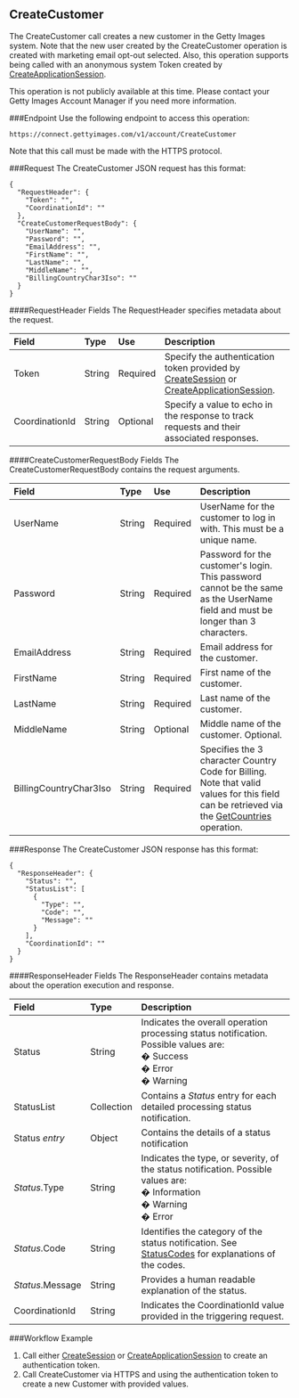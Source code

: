 CreateCustomer
-------------
The CreateCustomer call creates a new customer in the Getty Images system. 
Note that the new user created by the CreateCustomer operation is created with marketing email opt-out selected. 
Also, this operation supports being called with an anonymous system Token created by [CreateApplicationSession][].

This operation is not publicly available at this time. Please contact your Getty Images Account Manager if you need more information.

###Endpoint
Use the following endpoint to access this operation:

	https://connect.gettyimages.com/v1/account/CreateCustomer
	
Note that this call must be made with the HTTPS protocol.

###Request
The CreateCustomer JSON request has this format:

	{
	  "RequestHeader": {
	    "Token": "",
	    "CoordinationId": ""
	  },
	  "CreateCustomerRequestBody": {
		"UserName": "",
		"Password": "",
		"EmailAddress": "",
		"FirstName": "",
		"LastName": "",
		"MiddleName": "",
		"BillingCountryChar3Iso": ""
	  }
	}

####RequestHeader Fields
The RequestHeader specifies metadata about the request.

| Field          | Type        | Use          | Description                                                                               |
|:---------------|:------------|:-------------|:------------------------------------------------------------------------------------------|
| Token          | String      | Required     | Specify the authentication token provided by [CreateSession][] or [CreateApplicationSession][].   | 
| CoordinationId | String      | Optional     | Specify a value to echo in the response to track requests and their associated responses. |

####CreateCustomerRequestBody Fields
The CreateCustomerRequestBody contains the request arguments.

| Field 		| Type		| Use 	 	| Description 																	|
|:--------------|:----------|:----------|:------------------------------------------------------------------------------|
| UserName  	| String 	| Required 	| UserName for the customer to log in with. This must be a unique name.			|
| Password  	| String 	| Required 	| Password for the customer's login. This password cannot be the same as the UserName field and must be longer than 3 characters.	|
| EmailAddress  | String 	| Required 	| Email address for the customer.												|
| FirstName     | String 	| Required 	| First name of the customer. 													|
| LastName  	| String 	| Required 	| Last name of the customer.													|
| MiddleName	| String 	| Optional 	| Middle name of the customer. Optional.										|
| BillingCountryChar3Iso | String | Required | Specifies the 3 character Country Code for Billing. Note that valid values for this field can be retrieved via the [GetCountries][] operation. |

###Response
The CreateCustomer JSON response has this format:

	{
	  "ResponseHeader": {
	    "Status": "",
	    "StatusList": [
	      {
	        "Type": "",
	        "Code": "",
	        "Message": ""
	      }
	    ],
	    "CoordinationId": ""
	  }
	}

####ResponseHeader Fields
The ResponseHeader contains metadata about the operation execution and response.

| Field            | Type        | Description                                                                                                                   |
|:-----------------|:------------|:------------------------------------------------------------------------------------------------------------------------------|
| Status           | String      | Indicates the overall operation processing status notification. Possible values are: <br>� Success <br>� Error <br>� Warning  | 
| StatusList       | Collection  | Contains a _Status_ entry for each detailed processing status notification.                                                   |
| Status _entry_   | Object      | Contains the details of a status notification                                                                                 |
| _Status_.Type    | String      | Indicates the type, or severity, of the status notification. Possible values are: <br>� Information <br>� Warning <br>� Error |
| _Status_.Code    | String      | Identifies the category of the status notification. See [StatusCodes][] for explanations of the codes.   				     |
| _Status_.Message | String      | Provides a human readable explanation of the status.                                                                          |
| CoordinationId   | String      | Indicates the CoordinationId value provided in the triggering request.                                                        |


###Workflow Example
1. Call either [CreateSession][] or [CreateApplicationSession][] to create an authentication token.
2. Call CreateCustomer via HTTPS and using the authentication token to create a new Customer with provided values.



[StatusCodes]: ../../appendix/StatusCodes.md
[CreateCustomer]: ../account/CreateCustomer.md
[CreateSession]: ../session/CreateSession.md
[CreateApplicationSession]: ../session/CreateApplicationSession.md
[GetCountries]: ../data/GetCountries.md
[CreateLightboxItems]: ../lightbox/CreateLightboxItems.md
[DeleteLightboxItems]: ../lightbox/DeleteLightboxItems.md
[CreateLightbox]: ../lightbox/CreateLightbox.md
[DeleteLightbox]: ../lightbox/DeleteLightbox.md
[GetLightbox]: ../lightbox/GetLightbox.md
[GetLightboxHeaders]: ../lightbox/GetLightboxHeaders.md
[UpdateLightboxHeader]: ../lightbox/UpdateLightboxHeader.md
[CreateDownloadRequest]: ../download/CreateDownloadRequest.md
[GetImageDownloadAuthorizations]: ../download/GetImageDownloadAuthorizations.md
[GetLargestImageDownloadAuthorizations]: ../download/GetLargestImageDownloadAuthorizations.md
[GetEventDetails]: ../search/GetEventDetails.md
[GetImageDetails]: ../search/GetImageDetails.md
[SearchForImages]: ../search/SearchForImages.md
[SearchForVideos]: ../search/SearchForVideos.md

